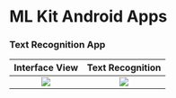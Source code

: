 <h1> ML Kit Android Apps </h1>

<h3> Text Recognition App </h3>

Interface View          |  Text Recognition
:-------------------------:|:-------------------------:
![](https://raw.githubusercontent.com/icanerdogan/MLKit-Android-Apps/master/App%20Images/TextRecognitionApp1.png)  |  ![](https://raw.githubusercontent.com/icanerdogan/MLKit-Android-Apps/master/App%20Images/TextRecognitionApp2.png)
